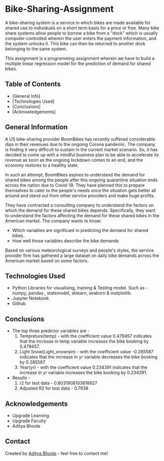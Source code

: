 # Bike-Sharing-Assignment
A bike-sharing system is a service in which bikes are made available for shared use to individuals on a short term basis for a price or free. Many bike share systems allow people to borrow a bike from a "dock" which is usually computer-controlled wherein the user enters the payment information, and the system unlocks it. This bike can then be returned to another dock belonging to the same system.

This assignment is a programming assignment wherein we have to build a multiple linear regression model for the prediction of demand for shared bikes.


## Table of Contents
* [General Info]
* [Technologies Used]
* [Conclusions]
* [Acknowledgements]



## General Information
A US bike-sharing provider BoomBikes has recently suffered considerable dips in their revenues due to the ongoing Corona pandemic. The company is finding it very difficult to sustain in the current market scenario. So, it has decided to come up with a mindful business plan to be able to accelerate its revenue as soon as the ongoing lockdown comes to an end, and the economy restores to a healthy state. 

In such an attempt, BoomBikes aspires to understand the demand for shared bikes among the people after this ongoing quarantine situation ends across the nation due to Covid-19. They have planned this to prepare themselves to cater to the people's needs once the situation gets better all around and stand out from other service providers and make huge profits.

They have contracted a consulting company to understand the factors on which the demand for these shared bikes depends. Specifically, they want to understand the factors affecting the demand for these shared bikes in the American market. The company wants to know:
- Which variables are significant in predicting the demand for shared bikes.
- How well those variables describe the bike demands

Based on various meteorological surveys and people's styles, the service provider firm has gathered a large dataset on daily bike demands across the American market based on some factors. 



## Technologies Used
- Python Libraries for visualising, training & Testing model. Such as - numpy, pandas , statsmodel, sklearn, seaborn & matplotlib.
- Jupyter Notebook 
- Github


## Conclusions
- The top three predictor variables are -
  1. Tempreture(temp) - with the coefficient value 0.479457 indicates that the increase in temp variable increases the bike booking by 0.479457.
  2. Light Snow(Light_snowrain) - with the coefficient value -0.285587 indicates that the increase in yr variable decreases the bike booking by 0.285587.
  3. Year(yr) - with the coefficient value 0.234391 indicates that the increase in yr variable increases the bike booking by 0.234391.
- Results -
  1. r2 for test data - 0.8031908103816627
  2. Adjusted R2 for test data - 0.7938



## Acknowledgements
- Upgrade Learning
- Upgrade Faculty
- Aditya Bhosle


## Contact
Created by [Aditya Bhosle](https://github.com/adibhosle) - feel free to contact me!
